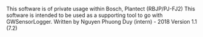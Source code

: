This software is of private usage within Bosch, Plantect (RBJP/PJ-FJ2)
This software is intended to be used as a supporting tool to go with GWSensorLogger.
Written by Nguyen Phuong Duy (intern) - 2018
Version 1.1 (7.2)
